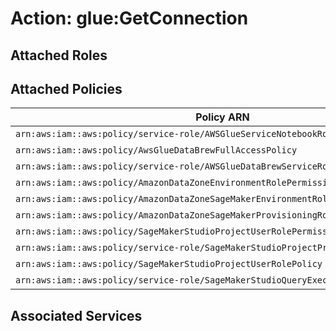 # Action: glue:GetConnection

## Attached Roles

## Attached Policies

| Policy ARN | Policy Name |
|------------|-------------|
| `arn:aws:iam::aws:policy/service-role/AWSGlueServiceNotebookRole` | [AWSGlueServiceNotebookRole](../policies.md#awsglueservicenotebookrole) |
| `arn:aws:iam::aws:policy/AwsGlueDataBrewFullAccessPolicy` | [AwsGlueDataBrewFullAccessPolicy](../policies.md#awsgluedatabrewfullaccesspolicy) |
| `arn:aws:iam::aws:policy/service-role/AWSGlueDataBrewServiceRole` | [AWSGlueDataBrewServiceRole](../policies.md#awsgluedatabrewservicerole) |
| `arn:aws:iam::aws:policy/AmazonDataZoneEnvironmentRolePermissionsBoundary` | [AmazonDataZoneEnvironmentRolePermissionsBoundary](../policies.md#amazondatazoneenvironmentrolepermissionsboundary) |
| `arn:aws:iam::aws:policy/AmazonDataZoneSageMakerEnvironmentRolePermissionsBoundary` | [AmazonDataZoneSageMakerEnvironmentRolePermissionsBoundary](../policies.md#amazondatazonesagemakerenvironmentrolepermissionsboundary) |
| `arn:aws:iam::aws:policy/AmazonDataZoneSageMakerProvisioningRolePolicy` | [AmazonDataZoneSageMakerProvisioningRolePolicy](../policies.md#amazondatazonesagemakerprovisioningrolepolicy) |
| `arn:aws:iam::aws:policy/SageMakerStudioProjectUserRolePermissionsBoundary` | [SageMakerStudioProjectUserRolePermissionsBoundary](../policies.md#sagemakerstudioprojectuserrolepermissionsboundary) |
| `arn:aws:iam::aws:policy/service-role/SageMakerStudioProjectProvisioningRolePolicy` | [SageMakerStudioProjectProvisioningRolePolicy](../policies.md#sagemakerstudioprojectprovisioningrolepolicy) |
| `arn:aws:iam::aws:policy/SageMakerStudioProjectUserRolePolicy` | [SageMakerStudioProjectUserRolePolicy](../policies.md#sagemakerstudioprojectuserrolepolicy) |
| `arn:aws:iam::aws:policy/service-role/SageMakerStudioQueryExecutionRolePolicy` | [SageMakerStudioQueryExecutionRolePolicy](../policies.md#sagemakerstudioqueryexecutionrolepolicy) |

## Associated Services

